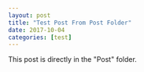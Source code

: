 ```yaml
---
layout: post
title: "Test Post From Post Folder"
date: 2017-10-04
categories: [test]
---
```


This post is directly in the "Post" folder.